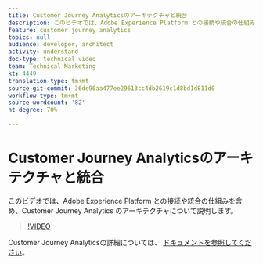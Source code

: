 ```yaml
---
title: Customer Journey Analyticsのアーキテクチャと統合
description: このビデオでは、Adobe Experience Platform との接続や統合の仕組みを含め、Customer Journey Analytics のアーキテクチャについて説明します。
feature: customer journey analytics
topics: null
audience: developer, architect
activity: understand
doc-type: technical video
team: Technical Marketing
kt: 4449
translation-type: tm+mt
source-git-commit: 36de96aa477ee29613cc4db2619c1d8bd1d811d0
workflow-type: tm+mt
source-wordcount: '82'
ht-degree: 70%

---
```



# Customer Journey Analyticsのアーキテクチャと統合

このビデオでは、Adobe Experience Platform との接続や統合の仕組みを含め、Customer Journey Analytics のアーキテクチャについて説明します。

>[!VIDEO](https://video.tv.adobe.com/v/32483/?quality=12)

Customer Journey Analyticsの詳細については、 [ドキュメントを参照してください](https://docs.adobe.com/content/help/ja-JP/analytics-platform/using/cja-landing.html)。

